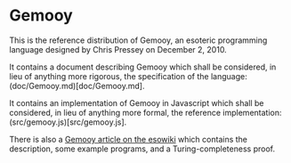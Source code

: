 Gemooy
======

This is the reference distribution of Gemooy, an esoteric programming
language designed by Chris Pressey on December 2, 2010.

It contains a document describing Gemooy which shall be considered,
in lieu of anything more rigorous, the specification of the language:
(doc/Gemooy.md)[doc/Gemooy.md].

It contains an implementation of Gemooy in Javascript which shall be
considered, in lieu of anything more formal, the reference implementation:
(src/gemooy.js)[src/gemooy.js].

There is also a [Gemooy article on the esowiki](http://esolangs.org/wiki/Gemooy)
which contains the description, some example programs, and a
Turing-completeness proof.
